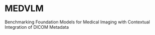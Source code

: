# MEDVLM
Benchmarking Foundation Models for Medical Imaging with Contextual Integration of DICOM Metadata
